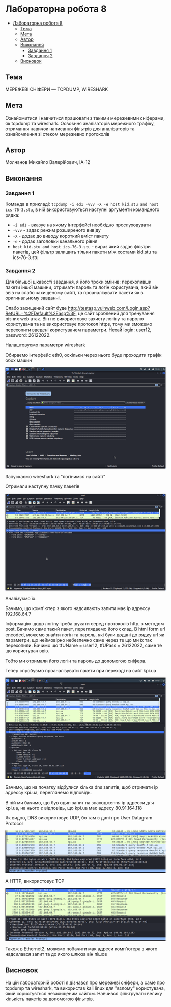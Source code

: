 # Лабораторна робота 8

- [Лабораторна робота 8](#лабораторна-робота-8)
  - [Тема](#тема)
  - [Мета](#мета)
  - [Автор](#автор)
  - [Виконання](#виконання)
    - [Завдання 1](#завдання-1)
    - [Завдання 2](#завдання-2)
  - [Висновок](#висновок)

## Тема

МЕРЕЖЕВІ СНІФЕРИ — TCPDUMP, WIRESHARK

## Мета

Ознайомитися і навчитися працювати з такими мережевими сніферами, як tcpdump та wireshark. Освоєння аналізаторів мережного трафіку, отримання навичок написання фільтрів для аналізаторів та ознайомлення зі стеком мережевих протоколів

## Автор

Молчанов Михайло Валерійович, ІА-12

## Виконання

### Завдання 1

Команда в прикладі: `tcpdump -i ed1 -vvv -X -e host kid.stu and host ics-76-3.stu`, в ній використовуються наступні аргументи командного рядка:

- `-i ed1` - вказує на якому інтерфейсі необхідно прослуховувати
- `-vvv` - задає режим розширеного вивіду
- `-X` - додає до виводу короткий вміст пакету
- `-e` - додає заголовки канального рівня
- `host kid.stu and host ics-76-3.stu` - вираз який задає фільтри пакетів, цей фільтр залишить тільки пакети між хостами kid.stu та ics-76-3.stu

### Завдання 2

Для більшої цікавості завдання, я його трохи змінив: перехопивши пакети іншої машини, отримати пароль та логін користувача, який він ввів на слабо захищеному сайті, та проаналізувати пакети як в оригинальному завданні.

Слабо захищений сайт буде <http://testasp.vulnweb.com/Login.asp?RetURL=%2FDefault%2Easp%3F>, це сайт зроблений для тренування різних web атак. Він не використовує захисту логіну та паролю користувача та не використовує протокол https, тому ми зможемо перехопити введені користувачем параметри. Нехай login: user12, password: 26122022.

Налаштовуємо параметри wireshark

Обираємо інтерфейс eth0, оскільки через нього буде проходити трафік обох машин

![1](assets/1.png)

Запускаємо wireshark та "логінимся на сайті"

Отримали наступну пачку пакетів

![2](assets/2.png)

Аналізуємо їх.

Бачимо, що комп'ютер з якого надсилають запити має ip адрессу 192.168.64.7

Інформацію щодо логіну треба шукати серед протоколів http, з методом post. Бачимо саме такий пакет, переглядаємо його склад. В html form url encoded, можемо знайти логін та пароль, які були додані до рядку url як параметри, що неймовірно небезпечно саме через те що ми їх так перехопили. Бачимо що tfUName = user12, tfUPass = 26122022, саме те що користувач ввів.

Тобто ми отримали його логін та пароль до допомогою сніфера.

Тепер спробуємо проаналізувати пакети при переході на сайт kpi.ua

![3](assets/3.png)

Бачимо, що на початку відбулися кілька dns запитів, щоб отримати ip адрессу kpi.ua, переглянемо відповідь.

В ній ми бачимо, що був один запит на знаходження ip адресси для kpi.ua, на нього є відповідь, що kpi.ua має адресу 80.91.164.118

Як видно, DNS використовує UDP, бо там є дані про User Datagram Protocol

![4](assets/4.png)

А HTTP, використовує TCP

![5](assets/5.png)

Також в Ethernet2, можемо побачити мак адреси комп'ютера з якого надсилався запит та до якого шлюза він пішов

## Висновок

На цій лабораторній роботі я дізнався про мережеві сніфери, а саме про tcpdump та wireshark, та використав kali linux для "взлому" користувача, який користується незахищеним сайтом. Навчився фільтрувати велику кількість пакетів за допомогою фільтрів.
